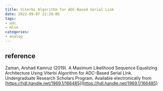 ```yaml
---
title: Viterbi Algorithm for ADC-Based Serial Link
date: 2022-09-07 22:20:06
tags:
- adc
- mlse
categories:
- analog
---
```






## reference

Zaman, Arshad Kamruz (2019). A Maximum Likelihood Sequence Equalizing Architecture Using Viterbi Algorithm for ADC-Based Serial Link. Undergraduate Research Scholars Program. Available electronically from [https://hdl.handle.net/1969.1/166485](https://hdl.handle.net/1969.1/166485)
